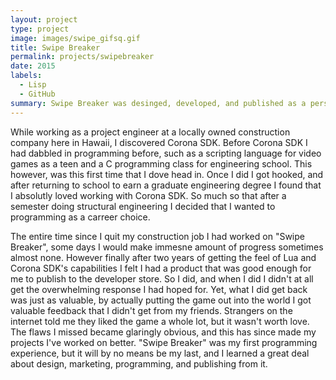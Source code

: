 ```yaml
---
layout: project
type: project
image: images/swipe_gifsq.gif
title: Swipe Breaker
permalink: projects/swipebreaker
date: 2015
labels:
  - Lisp
  - GitHub
summary: Swipe Breaker was desinged, developed, and published as a personal project. It is the highlight of my personal enthusiasm for programming and developing, and was a part of my first project as a programmer.
---
```


While working as a project engineer at a locally owned construction company here in Hawaii, I discovered Corona SDK. Before Corona SDK I had dabbled in programming before, such as a scripting language for video games as a teen and a C programming class for engineering school. This however, was this first time that I dove head in. Once I did I got hooked, and after returning to school to earn a graduate engineering degree I found that I absolutly loved working with Corona SDK. So much so that after a semester doing structural engineering I decided that I wanted to programming as a carreer choice. 

The entire time since I quit my construction job I had worked on "Swipe Breaker", some days I would make immesne amount of progress sometimes almost none. However finally after two years of getting the feel of Lua and Corona SDK's capabilities I felt I had a product that was good enough for me to publish to the developer store. So I did, and when I did I didn't at all get the overwhelming response I had hoped for. Yet, what I did get back was just as valuable, by actually putting the game out into the world I got valuable feedback that I didn't get from my friends. Strangers on the internet told me they liked the game a whole lot, but it wasn't worth love. The flaws I missed became glaringly obvious, and this has since made my projects I've worked on better. "Swipe Breaker" was my first programming experience, but it will by no means be my last, and I learned a great deal about design, marketing, programming, and publishing from it. 

